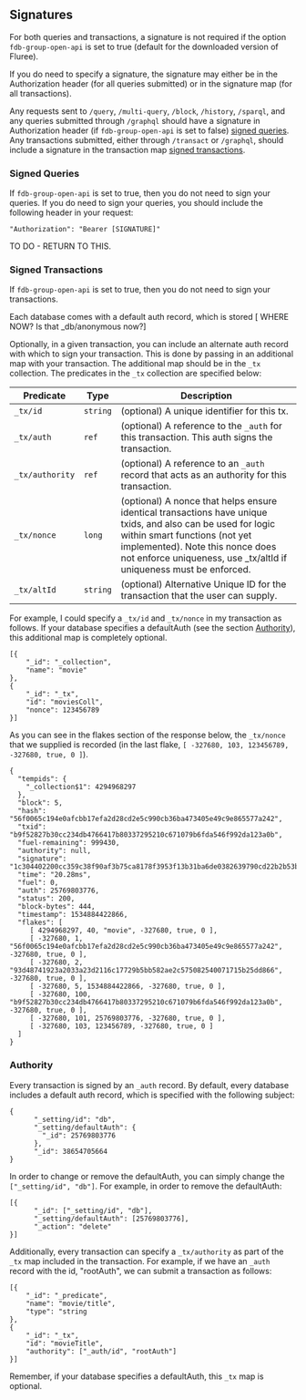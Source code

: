 ## Signatures

For both queries and transactions, a signature is not required if the option `fdb-group-open-api` is set to true (default for the downloaded version of Fluree). 

If you do need to specify a signature, the signature may either be in the Authorization header (for all queries submitted) or in the signature map (for all transactions).

Any requests sent to `/query`, `/multi-query`, `/block`, `/history`, `/sparql`, and any queries submitted through `/graphql` should have a signature in Authorization header (if `fdb-group-open-api` is set to false) [signed queries](#signed-queries). Any transactions submitted, either through `/transact` or `/graphql`, should include a signature in the transaction map [signed transactions](#signed-transactions).

### Signed Queries
If `fdb-group-open-api` is set to true, then you do not need to sign your queries. If you do need to sign your queries, you should include the following header in your request: 

```
"Authorization": "Bearer [SIGNATURE]"
```

TO DO - RETURN TO THIS.

### Signed Transactions
If `fdb-group-open-api` is set to true, then you do not need to sign your transactions.

Each database comes with a default auth record, which is stored [ WHERE NOW? Is that _db/anonymous now?]

Optionally, in a given transaction, you can include an alternate auth record with which to sign your transaction. This is done by passing in an additional map with your transaction. The additional map should be in the `_tx` collection. The predicates in the `_tx` collection are specified below:

Predicate | Type | Description
-- | -- | -- 
`_tx/id` | `string` |  (optional) A unique identifier for this tx.
`_tx/auth` | `ref` | (optional) A reference to the `_auth` for this transaction. This auth signs the transaction.
`_tx/authority` | `ref` | (optional) A reference to an `_auth` record that acts as an authority for this transaction. 
`_tx/nonce` | `long` | (optional) A nonce that helps ensure identical transactions have unique txids, and also can be used for logic within smart functions (not yet implemented). Note this nonce does not enforce uniqueness, use _tx/altId if uniqueness must be enforced.
`_tx/altId` | `string` | (optional) Alternative Unique ID for the transaction that the user can supply.

For example, I could specify a  `_tx/id` and `_tx/nonce` in my transaction as follows. If your database specifies a defaultAuth (see the section [Authority](#authority)), this additional map is completely optional.

```
[{
    "_id": "_collection",
    "name": "movie"
},
{
    "_id": "_tx",
    "id": "moviesColl",
    "nonce": 123456789
}]

```

As you can see in the flakes section of the response below, the `_tx/nonce` that we supplied is recorded (in the last flake, `[ -327680, 103, 123456789, -327680, true, 0 ]`).

```
{
  "tempids": {
    "_collection$1": 4294968297
  },
  "block": 5,
  "hash": "56f0065c194e0afcbb17efa2d28cd2e5c990cb36ba473405e49c9e865577a242",
  "txid": "b9f52827b30cc234db4766417b80337295210c671079b6fda546f992da123a0b",
  "fuel-remaining": 999430,
  "authority": null,
  "signature": "1c304402200cc359c38f90af3b75ca8178f3953f13b31ba6de0382639790cd22b2b53b43c1022047a7fb73ce1b869bad74a8027926df67b3d162651cbd28165310ca0aa0dbd672",
  "time": "20.28ms",
  "fuel": 0,
  "auth": 25769803776,
  "status": 200,
  "block-bytes": 444,
  "timestamp": 1534884422866,
  "flakes": [
     [ 4294968297, 40, "movie", -327680, true, 0 ],
     [ -327680, 1, "56f0065c194e0afcbb17efa2d28cd2e5c990cb36ba473405e49c9e865577a242", -327680, true, 0 ],
     [ -327680, 2, "93d48741923a2033a23d2116c17729b5bb582ae2c575082540071715b25dd866", -327680, true, 0 ],
     [ -327680, 5, 1534884422866, -327680, true, 0 ],
     [ -327680, 100, "b9f52827b30cc234db4766417b80337295210c671079b6fda546f992da123a0b", -327680, true, 0 ],
     [ -327680, 101, 25769803776, -327680, true, 0 ],
     [ -327680, 103, 123456789, -327680, true, 0 ]
  ]
}
```


### Authority

Every transaction is signed by an `_auth` record. By default, every database includes a default auth record, which is specified with the following subject:

```
{
      "_setting/id": "db",
      "_setting/defaultAuth": {
        "_id": 25769803776
      },
      "_id": 38654705664
}
```

In order to change or remove the defaultAuth, you can simply change the `["_setting/id", "db"]`. For example, in order to remove the defaultAuth:

```
[{
      "_id": ["_setting/id", "db"],
      "_setting/defaultAuth": [25769803776],
      "_action": "delete"
}]
```

Additionally, every transaction can specify a `_tx/authority` as part of the `_tx` map included in the transaction. For example, if we have an `_auth` record with the id, "rootAuth", we can submit a transaction as follows: 


```
[{
    "_id": "_predicate",
    "name": "movie/title",
    "type": "string
},
{
    "_id": "_tx",
    "id": "movieTitle",
    "authority": ["_auth/id", "rootAuth"]
}]

```

Remember, if your database specifies a defaultAuth, this `_tx` map is optional. 


